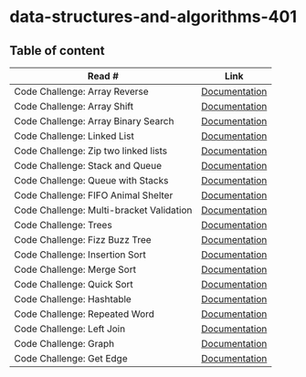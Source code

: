 # data-structures-and-algorithms-401

## Table of content

| Read # | Link |
|------|------|
| Code Challenge: Array Reverse | [Documentation](/challenges/arrayReverse/README.md) |
| Code Challenge: Array Shift | [Documentation](/challenges/arrayShift/README.md) |
| Code Challenge: Array Binary Search | [Documentation](/challenges/arrayBinarySearch/README.md) |
| Code Challenge: Linked List | [Documentation](/challenges/linkedList/README.md) |
| Code Challenge: Zip two linked lists | [Documentation](/challenges/llZip/README.md) |
| Code Challenge: Stack and Queue | [Documentation](/challenges/stacksAndQueues/README.md) |
| Code Challenge: Queue with Stacks | [Documentation](/challenges/queueWithStacks/README.md) |
| Code Challenge: FIFO Animal Shelter | [Documentation](/challenges/fifoAnimalShelter/README.md) |
| Code Challenge: Multi-bracket Validation | [Documentation](/challenges/multiBracketValidation/README.md) |
| Code Challenge: Trees | [Documentation](/challenges/tree/README.md) |
| Code Challenge: Fizz Buzz Tree | [Documentation](/challenges/fizzBuzzTree/README.md) |
| Code Challenge: Insertion Sort | [Documentation](/challenges/insertionSort/README.md) |
| Code Challenge: Merge Sort | [Documentation](/challenges/mergeSort/README.md) |
| Code Challenge: Quick Sort | [Documentation](/challenges/quickSort/README.md) |
| Code Challenge: Hashtable | [Documentation](/challenges/hashtable/README.md) |
| Code Challenge: Repeated Word | [Documentation](/challenges/repeatedWord/README.md) |
| Code Challenge: Left Join | [Documentation](/challenges/leftJoin/README.md) |
| Code Challenge: Graph | [Documentation](/challenges/graph/README.md) |
| Code Challenge: Get Edge | [Documentation](/challenges/getEdge/README.md) |
